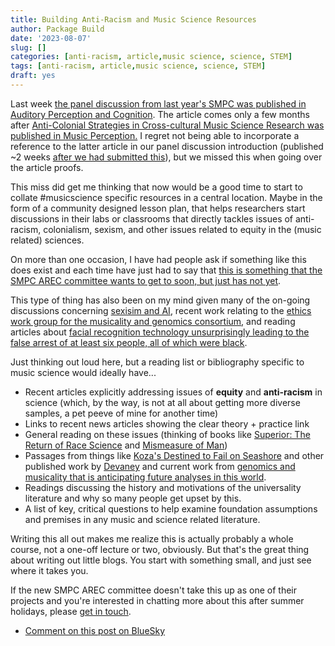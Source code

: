 ```yaml
---
title: Building Anti-Racism and Music Science Resources
author: Package Build
date: '2023-08-07'
slug: []
categories: [anti-racism, article,music science, science, STEM]
tags: [anti-racism, article,music science, science, STEM]
draft: yes
---
```


Last week [the panel discussion from last year's SMPC was published in Auditory Perception and Cognition](https://www.tandfonline.com/doi/full/10.1080/25742442.2023.2236540).
The article comes only a few months after [Anti-Colonial Strategies in Cross-cultural Music Science Research was published in Music Perception.](https://online.ucpress.edu/mp/article-abstract/40/4/277/195885/Anti-Colonial-Strategies-in-Cross-cultural-Music?redirectedFrom=fulltext)
I regret not being able to incorporate a reference to the latter article in our panel discussion introduction (published ~2 weeks [after we had submitted this](https://davidjohnbaker.rbind.io/posts/2023-04-13-how-can-music-science-be-more-socially-just/)), but we missed this when going over the article proofs.

This miss did get me thinking that now would be a good time to start to collate #musicscience specific resources in a central location. 
Maybe in the form of a community designed lesson plan, that helps researchers start discussions in their labs or classrooms that directly tackles issues of anti-racism, colonialism, sexism, and other issues related to equity in the (music related) sciences. 

On more than one occasion, I have had people ask if something like this does exist and each time have just had to say that [this is something that the SMPC AREC committee wants to get to soon, but just has not yet](https://musicperception.org/smpc-arec.html).

This type of thing has also been on my mind given many of the on-going discussions concerning [sexisim and AI](https://osf.io/preprints/socarxiv/jqxb6/), recent work relating to the [ethics work group for the musicality and genomics consortium](https://www.mcg.uva.nl/musicgens/wgs.html), and reading articles about [facial recognition technology unsurprisingly leading to the false arrest of at least six people, all of which were black](https://www.nytimes.com/2023/08/06/technology/facial-recognition-false-arrest.html).

Just thinking out loud here, but a reading list or bibliography specific to music science would ideally have...

- Recent articles explicitly addressing issues of **equity** and **anti-racism** in science (which, by the way, is not at all about getting more diverse samples, a pet peeve of mine for another time)
- Links to recent news articles showing the clear theory + practice link
- General reading on these issues (thinking of books like [Superior: The Return of Race Science](https://en.wikipedia.org/wiki/Superior:_The_Return_of_Race_Science) and [Mismeasure of Man](https://en.wikipedia.org/wiki/The_Mismeasure_of_Man))
- Passages from things like [Koza's Destined to Fail on Seashore](https://books.google.co.uk/books/about/Destined_to_Fail.html?id=sEQ6EAAAQBAJ&source=kp_book_description&redir_esc=y) and other published work by [Devaney](https://www.brooklyn.cuny.edu/web/academics/centers/hitchcock/publications/amr/v48-2/devaney.php) and current work from [genomics and musicality that is anticipating future analyses in this world](https://pubmed.ncbi.nlm.nih.gov/36851882/). 
- Readings discussing the history and motivations of the universality literature and why so many people get upset by this.
- A list of key, critical questions to help examine foundation assumptions and premises in any music and science related literature.

Writing this all out makes me realize this is actually probably a whole course, not a one-off lecture or two, obviously.
But that's the great thing about writing out little blogs.
You start with something small, and just see where it takes you.

If the new SMPC AREC committee doesn't take this up as one of their projects and you're interested in chatting more about this after summer holidays, please [get in touch](mailto:davidjohnbaker1@gmail.com).

* [Comment on this post on BlueSky]()
